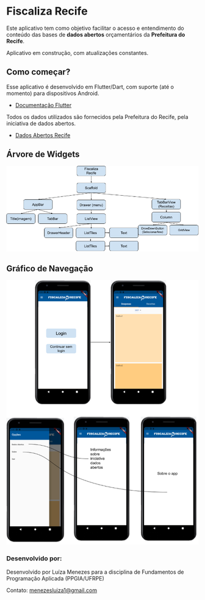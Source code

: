 
# Fiscaliza Recife

Este aplicativo tem como objetivo facilitar o acesso e entendimento do conteúdo das bases de **dados abertos** orçamentários da **Prefeitura do Recife**.

Aplicativo em construção, com atualizações constantes.

## Como começar?

Esse aplicativo é desenvolvido em Flutter/Dart, com suporte (até o momento) para dispositivos Android. 

- [Documentação Flutter](https://flutter.dev/docs/)

Todos os dados utilizados são fornecidos pela Prefeitura do Recife, pela iniciativa de dados abertos. 

- [Dados Abertos Recife](http://dados.recife.pe.gov.br/)

## Árvore de Widgets

![Árvore de Widgets](https://github.com/menezesluiza/fiscaliza_recife/blob/master/images/arvore_widgets_V2.png)

## Gráfico de Navegação

![Gráfico de Navegação](https://github.com/menezesluiza/fiscaliza_recife/blob/master/images/grafico_navegacao.png)

### Desenvolvido por: 

Desenvolvido por Luíza Menezes para a disciplina de Fundamentos de Programação Aplicada (PPGIA/UFRPE)

Contato: menezesluiza1@gmail.com
